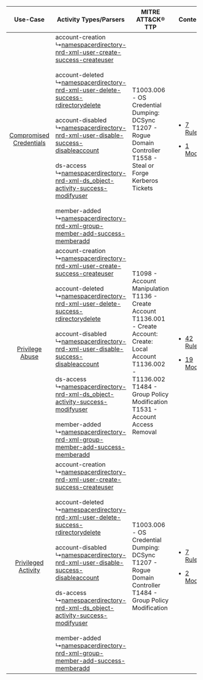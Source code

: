 |    Use-Case    | Activity Types/Parsers    | MITRE ATT&CK® TTP    | Content    |
|:----:| ---- | ---- | ---- |
| [Compromised Credentials](../../../UseCases/uc_compromised_credentials.md) |  account-creation<br> ↳[namespacerdirectory-nrd-xml-user-create-success-createuser](Ps/pC_namespacerdirectorynrdxmlusercreatesuccesscreateuser.md)<br><br> account-deleted<br> ↳[namespacerdirectory-nrd-xml-user-delete-success-rdirectorydelete](Ps/pC_namespacerdirectorynrdxmluserdeletesuccessrdirectorydelete.md)<br><br> account-disabled<br> ↳[namespacerdirectory-nrd-xml-user-disable-success-disableaccount](Ps/pC_namespacerdirectorynrdxmluserdisablesuccessdisableaccount.md)<br><br> ds-access<br> ↳[namespacerdirectory-nrd-xml-ds_object-activity-success-modifyuser](Ps/pC_namespacerdirectorynrdxmlds_objectactivitysuccessmodifyuser.md)<br><br> member-added<br> ↳[namespacerdirectory-nrd-xml-group-member-add-success-memberadd](Ps/pC_namespacerdirectorynrdxmlgroupmemberaddsuccessmemberadd.md)<br> | T1003.006 - OS Credential Dumping: DCSync<br>T1207 - Rogue Domain Controller<br>T1558 - Steal or Forge Kerberos Tickets<br>    | [<ul><li>7 Rules</li></ul><ul><li>1 Models</li></ul>](RM/r_m_namespace_rdirectory_namespace_rdirectory_Compromised_Credentials.md) |
|         [Privilege Abuse](../../../UseCases/uc_privilege_abuse.md)         |  account-creation<br> ↳[namespacerdirectory-nrd-xml-user-create-success-createuser](Ps/pC_namespacerdirectorynrdxmlusercreatesuccesscreateuser.md)<br><br> account-deleted<br> ↳[namespacerdirectory-nrd-xml-user-delete-success-rdirectorydelete](Ps/pC_namespacerdirectorynrdxmluserdeletesuccessrdirectorydelete.md)<br><br> account-disabled<br> ↳[namespacerdirectory-nrd-xml-user-disable-success-disableaccount](Ps/pC_namespacerdirectorynrdxmluserdisablesuccessdisableaccount.md)<br><br> ds-access<br> ↳[namespacerdirectory-nrd-xml-ds_object-activity-success-modifyuser](Ps/pC_namespacerdirectorynrdxmlds_objectactivitysuccessmodifyuser.md)<br><br> member-added<br> ↳[namespacerdirectory-nrd-xml-group-member-add-success-memberadd](Ps/pC_namespacerdirectorynrdxmlgroupmemberaddsuccessmemberadd.md)<br> | T1098 - Account Manipulation<br>T1136 - Create Account<br>T1136.001 - Create Account: Create: Local Account<br>T1136.002 - T1136.002<br>T1484 - Group Policy Modification<br>T1531 - Account Access Removal<br> | [<ul><li>42 Rules</li></ul><ul><li>19 Models</li></ul>](RM/r_m_namespace_rdirectory_namespace_rdirectory_Privilege_Abuse.md)       |
|     [Privileged Activity](../../../UseCases/uc_privileged_activity.md)     |  account-creation<br> ↳[namespacerdirectory-nrd-xml-user-create-success-createuser](Ps/pC_namespacerdirectorynrdxmlusercreatesuccesscreateuser.md)<br><br> account-deleted<br> ↳[namespacerdirectory-nrd-xml-user-delete-success-rdirectorydelete](Ps/pC_namespacerdirectorynrdxmluserdeletesuccessrdirectorydelete.md)<br><br> account-disabled<br> ↳[namespacerdirectory-nrd-xml-user-disable-success-disableaccount](Ps/pC_namespacerdirectorynrdxmluserdisablesuccessdisableaccount.md)<br><br> ds-access<br> ↳[namespacerdirectory-nrd-xml-ds_object-activity-success-modifyuser](Ps/pC_namespacerdirectorynrdxmlds_objectactivitysuccessmodifyuser.md)<br><br> member-added<br> ↳[namespacerdirectory-nrd-xml-group-member-add-success-memberadd](Ps/pC_namespacerdirectorynrdxmlgroupmemberaddsuccessmemberadd.md)<br> | T1003.006 - OS Credential Dumping: DCSync<br>T1207 - Rogue Domain Controller<br>T1484 - Group Policy Modification<br>    | [<ul><li>7 Rules</li></ul><ul><li>2 Models</li></ul>](RM/r_m_namespace_rdirectory_namespace_rdirectory_Privileged_Activity.md)     |